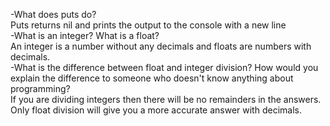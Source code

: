 -What does puts do?  
Puts returns nil and prints the output to the console with a new line  
-What is an integer? What is a float?  
An integer is a number without any decimals and floats are numbers with decimals.   
-What is the difference between float and integer division? How would you explain the difference to someone who doesn't know anything about programming?  
If you are dividing integers then there will be no remainders in the answers. Only float division will give you a more accurate answer with decimals.